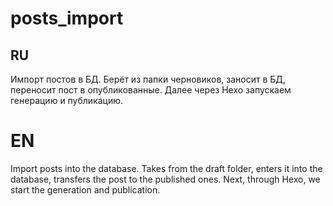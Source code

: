 # posts_import

## RU
Импорт постов в БД. Берёт из папки черновиков, заносит в БД, переносит пост в опубликованные. Далее через Hexo запускаем генерацию и публикацию.
# EN

Import posts into the database. Takes from the draft folder, enters it into the database, transfers the post to the published ones. Next, through Hexo, we start the generation and publication.